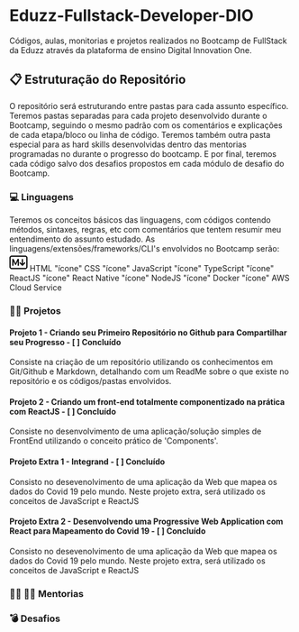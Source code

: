 # Eduzz-Fullstack-Developer-DIO

Códigos, aulas, monitorias e projetos realizados no Bootcamp de FullStack da Eduzz através da plataforma de ensino Digital Innovation One. 

## :clipboard: Estruturação do Repositório
O repositório será estruturando entre pastas para cada assunto específico.  Teremos pastas separadas para cada projeto desenvolvido durante o Bootcamp, seguindo o mesmo padrão com os comentários e explicações de cada etapa/bloco ou linha de código. Teremos também outra pasta especial para as hard skills desenvolvidas dentro das mentorias programadas no durante o progresso do bootcamp. E por final, teremos cada código salvo dos desafios propostos em cada módulo de desafio do Bootcamp.

### :computer: Linguagens

Teremos os conceitos básicos das linguagens, com códigos contendo métodos, sintaxes, regras, etc com comentários que tentem resumir meu entendimento do assunto estudado. As linguagens/extensões/frameworks/CLI's envolvidos no Bootcamp serão: 
<img src="./Images/markdown-icon 1.png">
 HTML
 "ícone" CSS
 "ícone" JavaScript
 "ícone" TypeScript
 "ícone" ReactJS
 "ícone" React Native
 "ícone" NodeJS
 "ícone" Docker
 "ícone" AWS Cloud Service

### :man_technologist: Projetos

#### Projeto 1 - Criando seu Primeiro Repositório no Github para Compartilhar seu Progresso - [ ] Concluído
Consiste na criação de um repositório utilizando os conhecimentos em Git/Github e Markdown, detalhando com um ReadMe sobre o que existe no repositório e os códigos/pastas envolvidos.

#### Projeto 2 - Criando um front-end totalmente componentizado na prática com ReactJS - [ ] Concluído
Consiste no desenvolvimento de uma aplicação/solução simples de FrontEnd utilizando o conceito prático de 'Components'.

#### Projeto Extra 1 - Integrand - [ ] Concluído
Consisto no desevenolvimento de uma aplicação da Web que mapea os dados do Covid 19 pelo mundo. Neste projeto extra, será utilizado
os conceitos de JavaScript e ReactJS

#### Projeto Extra 2 - Desenvolvendo uma Progressive Web Application com React para Mapeamento do Covid 19 - [ ] Concluído
Consisto no desevenolvimento de uma aplicação da Web que mapea os dados do Covid 19 pelo mundo. Neste projeto extra, será utilizado
os conceitos de JavaScript e ReactJS

### :woman_teacher: :man_teacher: Mentorias
### :bomb: Desafios